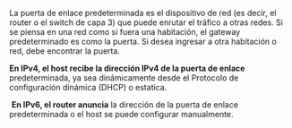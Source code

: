 

La puerta de enlace predeterminada es el dispositivo de red (es decir, el router o el switch de capa 3) que puede enrutar el tráfico a otras redes. 
Si se piensa en una red como si fuera una habitación, el gateway predeterminado es como la puerta. Si desea ingresar a otra habitación o red, debe encontrar la puerta.


**En IPv4, el host recibe la dirección IPv4 de la puerta de enlace** predeterminada, ya sea dinámicamente desde el Protocolo de configuración dinámica (DHCP) o estatica.

 **En IPv6, el router anuncia** la dirección de la puerta de enlace predeterminada o el host se puede configurar manualmente.

